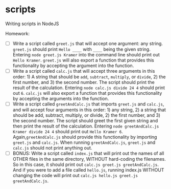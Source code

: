 # scripts
Writing scripts in NodeJS

Homework:

- [ ] Write a script called `greet.js` that will accept one argument: any string. `greet.js` should print `Hello ____` with `____` being the given string. Entering `node greet.js Kramer` into the command line should print out `Hello Kramer`. `greet.js` will also export a function that provides this functionality by accepting the argument into the function.
- [ ] Write a script called `calc.js` that will accept three arguments in this order: 1) A string that should be `add`, `subtract`, `multiply`, or `divide`, 2) the first number, and 3) the second number. The script should print the result of the calculation. Entering `node calc.js divide 24 4` should print out `6`. `calc.js` will also export a function that provides this functionality by accepting the arguments into the function.
- [ ] Write a script called `greetAndCalc.js` that imports `greet.js` and `calc.js`, and will accept four arguments in this order: 1) any string, 2) a string that should be add, subtract, multiply, or divide, 2) the first number, and 3) the second number. The script should greet the first given string and then print the result of the calculation. Entering `node greetAndCalc.js Kramer divide 24 4` should print out `Hello Kramer 6`. Again,`greetAndCalc.js` should provide this functionality by importing `greet.js` and `calc.js`. When running `greetAndCalc.js`, `greet.js` and `calc.js` should not print anything out.
- [ ] BONUS: Write a script called `index.js` that will print out the names of all OTHER files in the same directory, WITHOUT hard-coding the filenames. So in this case, it should print out `calc.js greet.js greetAndCalc.js`. And if you were to add a file called `hello.js`, running index.js WITHOUT changing the code will print out `calc.js hello.js greet.js greetAndCalc.js`.